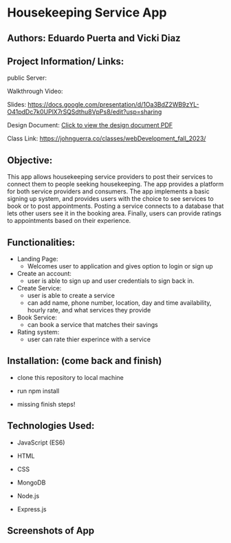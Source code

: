 # Housekeeping Service App

## Authors: Eduardo Puerta and Vicki Diaz

## Project Information/ Links:

public Server:

Walkthrough Video:

Slides: https://docs.google.com/presentation/d/1Oa3BdZ2WB9zYL-O41pdDc7k0UPlX7rSQSdthu8VpPs8/edit?usp=sharing

Design Document: [Click to view the design document PDF](designDoc/CS5610_Project2.pdf)

Class Link: https://johnguerra.co/classes/webDevelopment_fall_2023/

## Objective:

This app allows housekeeping service providers to post their services to connect them to people seeking housekeeping. The app provides a platform for both service providers and consumers. The app implements a basic signing up system, and provides users with the choice to see services to book or to post appointments. Posting a service connects to a database that lets other users see it in the booking area. Finally, users can provide ratings to appointments based on their experience.

## Functionalities:

- Landing Page:
  - Welcomes user to application and gives option to login or sign up
- Create an account:
  - user is able to sign up and user credentials to sign back in.
- Create Service:
  - user is able to create a service
  - can add name, phone number, location, day and time availability, hourly rate, and what services they provide
- Book Service:
  - can book a service that matches their savings
- Rating system:
  - user can rate thier experince with a service

## Installation: (come back and finish)

- clone this repository to local machine
- run npm install

- missing finish steps!

## Technologies Used:

- JavaScript (ES6)
- HTML
- CSS

- MongoDB
- Node.js
- Express.js

## Screenshots of App
